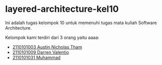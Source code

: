 # layered-architecture-kel10

Ini adalah tugas kelompok 10 untuk memenuhi tugas mata kuliah Software Architecture.

Kelompok kami terdiri dari 3 orang yaitu aaaa:

- [2110101003 Austin Nicholas Tham](https://github.com/AustinNick)
- [2110101009 Darren Valentio](https://github.com/darvalentio)
- [2110101031 Muhammad](https://github.com/call-me-ahmaaad)
